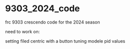 # 9303_2024_code
frc 9303 crescendo code for the 2024 season 

need to work on:

setting filed centric with a button
tuning modele pid values
